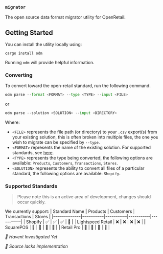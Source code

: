 ### `migrator`

The open source data format migrator utility for OpenRetail.

## Getting Started
You can install the utility locally using:

```
cargo install odm
``` 

Running `odm` will provide helpful information.

### Converting

To convert toward the open-retail standard, run the following command. 

```python
odm parse --format <FORMAT> --type <TYPE> --input <FILE>
```

or 

```python
odm parse --solution <SOLUTION> --input <DIRECTORY>
```

Where:
-  `<FILE>` represents the file path (or directory) to your `.csv` export(s) from your existing solution, this is often broken into multiple files, the one you wish to migrate can be specified by `--type`.
- `<FORMAT>` represents the name of the existing solution. For supported standards, see [here](#supported-standards).
- `<TYPE>` represents the type being converted, the following options are available: `Products`, `Customers`, `Transactions`, `Stores`.
- `<SOLUTION>` represents the ability to convert all files of a particular standard, the following options are available: `Shopify`.

### Supported Standards
> Please note this is an active area of development, changes should occur quickly.

We currently support:
| Standard Name | Products | Customers | Transactions | Stores |
|--------------|-----------|-----------|-----------|-----------|
| Shopify  | ✅ | ✅ | ✅ | 🔌 |
| Lightspeed Retail  | ❌ | ❌ | ❌ | ❌ |
| SquarePOS | 🚧 | 🚧 | 🚧 | 🚧 |
| Retail Pro  | 🚧 | 🚧 | 🚧 | 🚧 |

*🚧  Havent Investigated Yet*

*🔌  Source lacks implementation*
